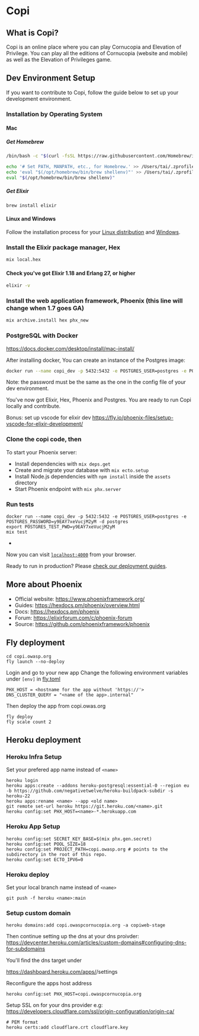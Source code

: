 # Copi

## What is Copi?

Copi is an online place where you can play Cornucopia and Elevation of Privilege. You can play all the editions of Cornucopia  (website and mobile) as well as the Elevation of Privileges game.


## Dev Environment Setup

If you want to contribute to Copi, follow the guide below to set up your development environment.

### Installation by Operating System
#### Mac

##### Get Homebrew

```bash
/bin/bash -c "$(curl -fsSL https://raw.githubusercontent.com/Homebrew/install/HEAD/install.sh)"

echo '# Set PATH, MANPATH, etc., for Homebrew.' >> /Users/tai/.zprofile
echo 'eval "$(/opt/homebrew/bin/brew shellenv)"' >> /Users/tai/.zprofile
eval "$(/opt/homebrew/bin/brew shellenv)"
```

##### Get Elixir
```bash
brew install elixir
```

#### Linux and Windows
Follow the installation process for your [Linux distribution](https://elixir-lang.org/install.html#gnulinux) and [Windows](https://elixir-lang.org/install.html#windows).

### Install the Elixir package manager, Hex
```bash
mix local.hex
```

#### Check you've got Elixir 1.18 and Erlang 27, or higher
```bash
elixir -v
```

### Install the web application framework, Phoenix (this line will change when 1.7 goes GA)
```bash
mix archive.install hex phx_new
```

### PostgreSQL with Docker
https://docs.docker.com/desktop/install/mac-install/

After installing docker, You can create an instance of the Postgres image:
```bash
docker run --name copi_dev -p 5432:5432 -e POSTGRES_USER=postgres -e POSTGRES_PASSWORD=y9EAY7xeVucjM2yM -d postgres
```
Note: the password must be the same as the one in the config file of your dev environment.

You've now got Elixir, Hex, Phoenix and Postgres. You are ready to run Copi locally and contribute.

Bonus: set up vscode for elixir dev https://fly.io/phoenix-files/setup-vscode-for-elixir-development/

### Clone the copi code, then
To start your Phoenix server:

  * Install dependencies with `mix deps.get`
  * Create and migrate your database with `mix ecto.setup`
  * Install Node.js dependencies with `npm install` inside the `assets` directory
  * Start Phoenix endpoint with `mix phx.server`

### Run tests

    docker run --name copi_dev -p 5432:5432 -e POSTGRES_USER=postgres -e POSTGRES_PASSWORD=y9EAY7xeVucjM2yM -d postgres
    export POSTGRES_TEST_PWD=y9EAY7xeVucjM2yM
    mix test
  *

Now you can visit [`localhost:4000`](http://localhost:4000) from your browser.

Ready to run in production? Please [check our deployment guides](https://hexdocs.pm/phoenix/deployment.html).

## More about Phoenix

  * Official website: https://www.phoenixframework.org/
  * Guides: https://hexdocs.pm/phoenix/overview.html
  * Docs: https://hexdocs.pm/phoenix
  * Forum: https://elixirforum.com/c/phoenix-forum
  * Source: https://github.com/phoenixframework/phoenix

## Fly deployment

    cd copi.owasp.org
    fly launch --no-deploy

Login and go to your new app
Change the following environment variables under  `[env]` in [fly.toml](fly.toml) 

    PHX_HOST = <hostname for the app without 'https://'>
    DNS_CLUSTER_QUERY = "<name of the app>.internal"

Then deploy the app from copi.owas.org

    fly deploy
    fly scale count 2

## Heroku deployment

### Heroku Infra Setup

Set your prefered app name instead of `<name>`

    heroku login
    heroku apps:create --addons heroku-postgresql:essential-0 --region eu -b https://github.com/negativetwelve/heroku-buildpack-subdir -s heroku-22
    heroku apps:rename <name> --app <old name>
    git remote set-url heroku https://git.heroku.com/<name>.git
    heroku config:set PHX_HOST=<name>-*.herokuapp.com


### Heroku App Setup

    heroku config:set SECRET_KEY_BASE=$(mix phx.gen.secret)
    heroku config:set POOL_SIZE=18
    heroku config:set PROJECT_PATH=copi.owasp.org # points to the subdirectory in the root of this repo.
    heroku config:set ECTO_IPV6=0

### Heroku deploy

Set your local branch name instead of `<name>`

    git push -f heroku <name>:main
    
### Setup custom domain

    heroku domains:add copi.owaspcornucopia.org -a copiweb-stage

Then continue setting up the dns at your dns proivder: https://devcenter.heroku.com/articles/custom-domains#configuring-dns-for-subdomains

You'll find the dns target under

https://dashboard.heroku.com/apps/<name>/settings

Reconfigure the apps host address

    heroku config:set PHX_HOST=copi.owaspcornucopia.org


Setup SSL on for your dns provider e.g: https://developers.cloudflare.com/ssl/origin-configuration/origin-ca/

    # PEM format
    heroku certs:add cloudflare.crt cloudflare.key